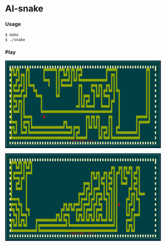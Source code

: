 # AI-snake

### Usage
```
$ make
$ ./snake
```
### Play
![](https://github.com/yaomer/pictures/blob/master/ai-snake1.png?raw=true)

![](https://github.com/yaomer/pictures/blob/master/ai-snake2.png?raw=true)
